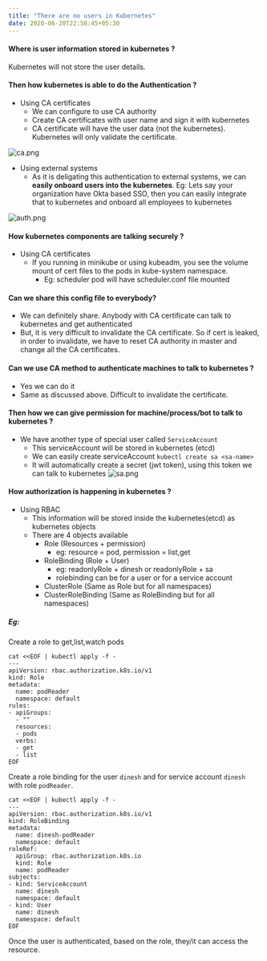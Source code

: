 ```yaml
---
title: "There are no users in Kubernetes"
date: 2020-06-20T22:58:45+05:30
---
```


#### Where is user information stored in kubernetes ?
Kubernetes will not store the user details.

#### Then how kubernetes is able to do the Authentication ?
- Using CA certificates
    - We can configure to use CA authority
    - Create CA certificates with user name and sign it with kubernetes
    - CA certificate will have the user data (not the kubernetes). Kubernetes will only validate the certificate.

![ca.png](/ca.png)

- Using external systems
    - As it is deligating this authentication to external systems, we can **easily onboard users into the kubernetes**. Eg: Lets say your organization have Okta based SSO, then you can easily integrate that to kubernetes and onboard all employees to kubernetes

![auth.png](/auth.png)

#### How kubernetes components are talking securely ?
- Using CA certificates
    - If you running in minikube or using kubeadm, you see the volume mount of cert files to the pods in kube-system namespace.
        - Eg: scheduler pod will have scheduler.conf file mounted

#### Can we share this config file to everybody?
- We can definitely share. Anybody with CA certificate can talk to kubernetes and get authenticated
- But, it is very difficult to invalidate the CA certificate. So if cert is leaked, in order to invalidate, we have to reset CA authority in master and change all the CA certificates.

#### Can we use CA method to authenticate machines to talk to kubernetes ?
- Yes we can do it
- Same as discussed above. Difficult to invalidate the certificate.

####  Then how we can give permission for machine/process/bot to talk to kubernetes ?
- We have another type of special user called `ServiceAccount`
    - This serviceAccount will be stored in kubernetes (etcd)
    - We can easily create serviceAccount `kubectl create sa <sa-name>`
    - It will automatically create a secret (jwt token), using this token we can talk to kubernetes
![sa.png](/sa.png)

#### How authorization is happening in kubernetes ?
- Using RBAC
    - This information will be stored inside the kubernetes(etcd) as kubernetes objects
    - There are 4 objects available
        - Role (Resources + permission)
            - eg: resource = pod, permission = list,get
        - RoleBinding (Role + User)
            - eg: readonlyRole + dinesh or readonlyRole + sa
            - rolebinding can be for a user or for a service account
        - ClusterRole (Same as Role but for all namespaces)
        - ClusterRoleBinding (Same as RoleBinding but for all namespaces)

##### Eg:
Create a role to get,list,watch pods
```
cat <<EOF | kubectl apply -f -
---
apiVersion: rbac.authorization.k8s.io/v1
kind: Role
metadata:
  name: podReader
  namespace: default
rules:
- apiGroups:
  - ""
  resources:
  - pods
  verbs:
  - get
  - list
EOF
```
Create a role binding for the user `dinesh` and for service account `dinesh` with role `podReader`.
```
cat <<EOF | kubectl apply -f -
---
apiVersion: rbac.authorization.k8s.io/v1
kind: RoleBinding
metadata:
  name: dinesh-podReader
  namespace: default
roleRef:
  apiGroup: rbac.authorization.k8s.io
  kind: Role
  name: podReader
subjects:
- kind: ServiceAccount
  name: dinesh
  namespace: default
- kind: User
  name: dinesh
  namespace: default
EOF
```

Once the user is authenticated, based on the role, they/it can access the resource.

